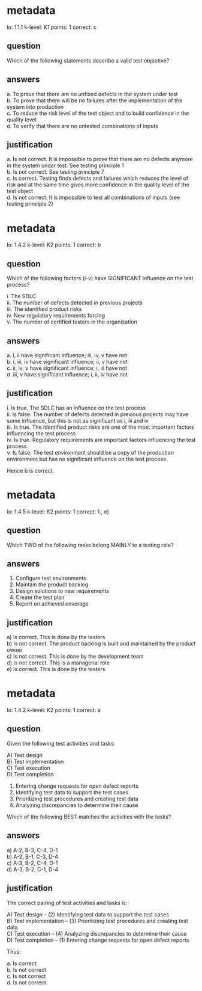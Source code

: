 # metadata
lo: 1.1.1
k-level: K1
points: 1
correct: c

## question
Which of the following statements describe a valid test objective?

## answers
a. To prove that there are no unfixed defects in the system under test  
b. To prove that there will be no failures after the implementation of the system into production  
c. To reduce the risk level of the test object and to build confidence in the quality level  
d. To verify that there are no untested combinations of inputs  

## justification
a. Is not correct. It is impossible to prove that there are no defects anymore in the system under test.
   See testing principle 1  
b. Is not correct. See testing principle 7  
c. Is correct. Testing finds defects and failures which reduces the level of risk and at the same time
   gives more confidence in the quality level of the test object  
d. Is not correct. It is impossible to test all combinations of inputs (see testing principle 2)  

# metadata
lo: 1.4.2
k-level: K2
points: 1
correct: b

## question
Which of the following factors (i-v) have SIGNIFICANT influence on the test process?

i. The SDLC  
ii. The number of defects detected in previous projects  
iii. The identified product risks  
iv. New regulatory requirements forcing  
v. The number of certified testers in the organization  

## answers
a. i, ii have significant influence; iii, iv, v have not  
b. i, iii, iv have significant influence; ii, v have not  
c. ii, iv, v have significant influence; i, iii have not  
d. iii, v have significant influence; i, ii, iv have not  

## justification
i.   Is true. The SDLC has an influence on the test process  
ii.  Is false. The number of defects detected in previous projects may have
     some influence, but this is not as significant as i, iii and iv  
iii. Is true. The identified product risks are one of the most important
     factors influencing the test process  
iv.  Is true. Regulatory requirements are important factors influencing the
     test process  
v.   Is false. The test environment should be a copy of the production
     environment but has no significant influence on the test process  

Hence b is correct.

# metadata
lo: 1.4.5
k-level: K2
points: 1
correct: 1., e)

## question
Which TWO of the following tasks belong MAINLY to a testing role?

## answers
1. Configure test environments
2. Maintain the product backlog
3. Design solutions to new requirements
4. Create the test plan
5. Report on achieved coverage

## justification
a) Is correct. This is done by the testers  
b) Is not correct. The product backlog is built and maintained by the product owner  
c) Is not correct. This is done by the development team  
d) Is not correct. This is a managerial role  
e) Is correct. This is done by the testers  

# metadata
lo: 1.4.2
k-level: K2
points: 1
correct: a

## question
Given the following test activities and tasks:

A) Test design  
B) Test implementation  
C) Test execution  
D) Test completion  

1. Entering change requests for open defect reports
2. Identifying test data to support the test cases
3. Prioritizing test procedures and creating test data
4. Analyzing discrepancies to determine their cause

Which of the following BEST matches the activities with the tasks?

## answers
a) A-2, B-3, C-4, D-1  
b) A-2, B-1, C-3, D-4  
c) A-3, B-2, C-4, D-1  
d) A-3, B-2, C-1, D-4  

## justification
The correct pairing of test activities and tasks is:

A) Test design – (2) Identifying test data to support the test cases  
B) Test implementation – (3) Prioritizing test procedures and creating test data  
C) Test execution – (4) Analyzing discrepancies to determine their cause  
D) Test completion – (1) Entering change requests for open defect reports  

Thus:

a. Is correct  
b. Is not correct  
c. Is not correct  
d. Is not correct  
